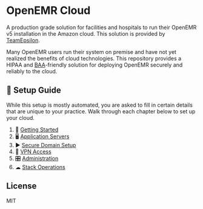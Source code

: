# OpenEMR Cloud

A production grade solution for facilities and hospitals to run their OpenEMR v5 installation in the Amazon cloud. This solution is provided by [TeamEpsilon](https://github.com/GoTeamEpsilon/purpose).

Many OpenEMR users run their system on premise and have not yet realized the benefits of cloud technologies. This repository provides a HIPAA and [BAA](http://searchhealthit.techtarget.com/definition/HIPAA-business-associate-agreement-BAA)-friendly solution for deploying OpenEMR securely and reliably to the cloud.

## 📒 Setup Guide

While this setup is mostly automated, you are asked to fill in certain details that are unique to your practice. Walk through each chapter below to set up your cloud.

1. 🚴 [Getting Started](https://github.com/openemr/openemr-devops/blob/master/stacks/AWS-full-stack/chapters/01-Getting-Started.md)
2. 🖥 [Application Servers](https://github.com/openemr/openemr-devops/blob/master/stacks/AWS-full-stack/chapters/02-Application-Servers.md)
3. ▶ [Secure Domain Setup](https://github.com/openemr/openemr-devops/blob/master/stacks/AWS-full-stack/chapters/03-Secure-Domain-Setup.md)
4. 📝 [VPN Access](https://github.com/openemr/openemr-devops/blob/master/stacks/AWS-full-stack/chapters/04-VPN-Access.md)
5. 🎛 [Administration](https://github.com/openemr/openemr-devops/blob/master/stacks/AWS-full-stack/chapters/05-Administration.md)
6. ☁ [Stack Operations](https://github.com/openemr/openemr-devops/blob/master/stacks/AWS-full-stack/chapters/06-Stack-Operations.md)

## License

MIT
